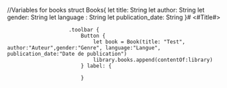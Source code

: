 //Variables for books
struct Books{
    let title: String
    let author: String
    let gender: String
    let language : String
    let publication_date: String
}#  <#Title#>

                        .toolbar {
                            Button {
                                let book = Book(title: "Test", author:"Auteur",gender:"Genre", language:"Langue", publication_date:"Date de publication")
                                library.books.append(contentOf:library)
                            } label: {
                                
                            }
